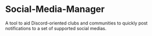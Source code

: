 # Social-Media-Manager
A tool to  aid Discord-oriented clubs and communities to quickly post notifications to a set of supported social medias.
